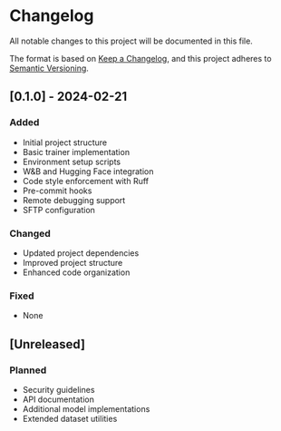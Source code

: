# Changelog

All notable changes to this project will be documented in this file.

The format is based on [Keep a Changelog](https://keepachangelog.com/en/1.0.0/),
and this project adheres to [Semantic Versioning](https://semver.org/spec/v2.0.0.html).

## [0.1.0] - 2024-02-21

### Added

- Initial project structure
- Basic trainer implementation
- Environment setup scripts
- W&B and Hugging Face integration
- Code style enforcement with Ruff
- Pre-commit hooks
- Remote debugging support
- SFTP configuration

### Changed

- Updated project dependencies
- Improved project structure
- Enhanced code organization

### Fixed

- None

## [Unreleased]

### Planned

- Security guidelines
- API documentation
- Additional model implementations
- Extended dataset utilities
